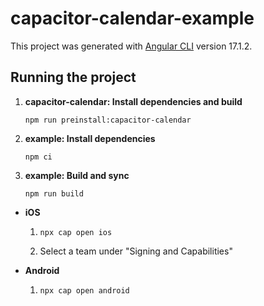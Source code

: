 # capacitor-calendar-example

This project was generated with [Angular CLI](https://github.com/angular/angular-cli) version 17.1.2.

## Running the project

1. **capacitor-calendar: Install dependencies and build**
   ```
   npm run preinstall:capacitor-calendar
   ```
2. **example: Install dependencies**
   ```
   npm ci
   ```
3. **example: Build and sync**
   ```
   npm run build
   ```

* **iOS**
   1. ```
      npx cap open ios
      ```
   2. Select a team under "Signing and Capabilities"


* **Android**
  1. ```
     npx cap open android
     ```
